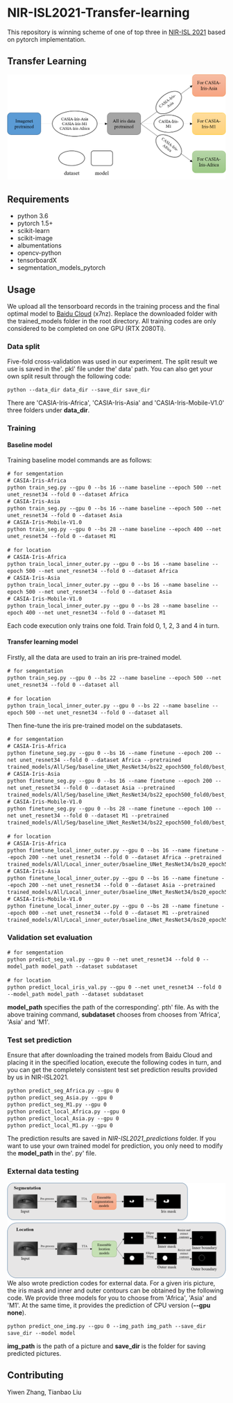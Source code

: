 # NIR-ISL2021-Transfer-learning
This repository is winning scheme of one of top three in [NIR-ISL 2021](https://sites.google.com/view/nir-isl2021/home) based on pytorch implementation.

## Transfer Learning
![Alt text](/pic/transfer.png)

## Requirements
* python 3.6
* pytorch 1.5+
* scikit-learn
* scikit-image
* albumentations
* opencv-python
* tensorboardX
* segmentation_models_pytorch

## Usage
We upload all the tensorboard records in the training process and the final optimal model to [Baidu Cloud](https://pan.baidu.com/s/1C0D_PtN5s55rKn0azjGPLg) (x7nz). Replace the downloaded folder with the trained_models folder in the root directory. All training codes are only considered to be completed on one GPU (RTX 2080Ti).
### Data split
Five-fold cross-validation was used in our experiment. The split result we use is saved in the'. pkl' file under the' data' path. You can also get your own split result through the following code:

    python --data_dir data_dir --save_dir save_dir
There are 'CASIA-Iris-Africa', 'CASIA-Iris-Asia' and 'CASIA-Iris-Mobile-V1.0' three folders under **data_dir**.

### Training
#### Baseline model
Training baseline model commands are as follows:

    # for semgentation
    # CASIA-Iris-Africa
    python train_seg.py --gpu 0 --bs 16 --name baseline --epoch 500 --net unet_resnet34 --fold 0 --dataset Africa
    # CASIA-Iris-Asia
    python train_seg.py --gpu 0 --bs 16 --name baseline --epoch 500 --net unet_resnet34 --fold 0 --dataset Asia
    # CASIA-Iris-Mobile-V1.0
    python train_seg.py --gpu 0 --bs 28 --name baseline --epoch 400 --net unet_resnet34 --fold 0 --dataset M1
    
    # for location
    # CASIA-Iris-Africa
    python train_local_inner_outer.py --gpu 0 --bs 16 --name baseline --epoch 500 --net unet_resnet34 --fold 0 --dataset Africa
    # CASIA-Iris-Asia
    python train_local_inner_outer.py --gpu 0 --bs 16 --name baseline --epoch 500 --net unet_resnet34 --fold 0 --dataset Asia
    # CASIA-Iris-Mobile-V1.0
    python train_local_inner_outer.py --gpu 0 --bs 28 --name baseline --epoch 400 --net unet_resnet34 --fold 0 --dataset M1
Each code execution only trains one fold. Train fold 0, 1, 2, 3 and 4 in turn.

#### Transfer learning model 
Firstly, all the data are used to train an iris pre-trained model.

    # for semgentation
    python train_seg.py --gpu 0 --bs 22 --name baseline --epoch 500 --net unet_resnet34 --fold 0 --dataset all
    
    # for location
    python train_local_inner_outer.py --gpu 0 --bs 22 --name baseline --epoch 500 --net unet_resnet34 --fold 0 --dataset all
Then fine-tune the iris pre-trained model on the subdatasets.

    # for semgentation
    # CASIA-Iris-Africa
    python finetune_seg.py --gpu 0 --bs 16 --name finetune --epoch 200 --net unet_resnet34 --fold 0 --dataset Africa --pretrained trained_models/All/Seg/baseline_UNet_ResNet34/bs22_epoch500_fold0/best_acc.pth
    # CASIA-Iris-Asia
    python finetune_seg.py --gpu 0 --bs 16 --name finetune --epoch 200 --net unet_resnet34 --fold 0 --dataset Asia --pretrained trained_models/All/Seg/baseline_UNet_ResNet34/bs22_epoch500_fold0/best_acc.pth
    # CASIA-Iris-Mobile-V1.0
    python finetune_seg.py --gpu 0 --bs 28 --name finetune --epoch 100 --net unet_resnet34 --fold 0 --dataset M1 --pretrained trained_models/All/Seg/baseline_UNet_ResNet34/bs22_epoch500_fold0/best_acc.pth
    
    # for location
    # CASIA-Iris-Africa
    python finetune_local_inner_outer.py --gpu 0 --bs 16 --name finetune --epoch 200 --net unet_resnet34 --fold 0 --dataset Africa --pretrained trained_models/All/Local_inner_outer/bsaeline_UNet_ResNet34/bs20_epoch500_fold0/best_model.pth
    # CASIA-Iris-Asia
    python finetune_local_inner_outer.py --gpu 0 --bs 16 --name finetune --epoch 200 --net unet_resnet34 --fold 0 --dataset Asia --pretrained trained_models/All/Local_inner_outer/bsaeline_UNet_ResNet34/bs20_epoch500_fold0/best_model.pth
    # CASIA-Iris-Mobile-V1.0
    python finetune_local_inner_outer.py --gpu 0 --bs 28 --name finetune --epoch 000 --net unet_resnet34 --fold 0 --dataset M1 --pretrained trained_models/All/Local_inner_outer/bsaeline_UNet_ResNet34/bs20_epoch500_fold0/best_model.pth

### Validation set evaluation

    # for semgentation
    python predict_seg_val.py --gpu 0 --net unet_resnet34 --fold 0 --model_path model_path --dataset subdataset
    
    # for location
    python predict_local_iris_val.py --gpu 0 --net unet_resnet34 --fold 0 --model_path model_path --dataset subdataset
**model_path** specifies the path of the corresponding'. pth' file. As with the above training command, **subdataset** chooses from chooses from 'Africa', 'Asia' and 'M1'.
 
### Test set prediction
Ensure that after downloading the trained models from Baidu Cloud and placing it in the specified location, execute the following codes in turn, and you can get the completely consistent test set prediction results provided by us in NIR-ISL2021.

    python predict_seg_Africa.py --gpu 0
    python predict_seg_Asia.py --gpu 0
    python predict_seg_M1.py --gpu 0
    python predict_local_Africa.py --gpu 0
    python predict_local_Asia.py --gpu 0
    python predict_local_M1.py --gpu 0
The prediction results are saved in *NIR-ISL2021_predictions* folder. If you want to use your own trained model for prediction, you only need to modify the **model_path** in the'. py' file.

### External data testing
![Alt text](/pic/pipeline.png)
We also wrote prediction codes for external data. For a given iris picture, the iris mask and inner and outer contours can be obtained by the following code. We provide three models for you to choose from 'Africa', 'Asia' and 'M1'. At the same time, it provides the prediction of CPU version (**--gpu none**).

    python predict_one_img.py --gpu 0 --img_path img_path --save_dir save_dir --model model
**img_path** is the path of a picture and **save_dir** is the folder for saving predicted pictures.

## Contributing
Yiwen Zhang, Tianbao Liu
